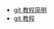 * [git 教程简明](https://backlogtool.com/git-tutorial/cn/intro/intro1_1.html)
* [git 教程](https://www.liaoxuefeng.com/wiki/0013739516305929606dd18361248578c67b8067c8c017b000)
